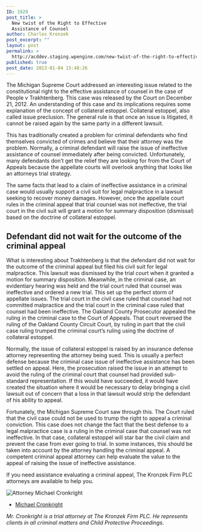 ```yaml
---
ID: 1929
post_title: >
  New twist of the Right to Effective
  Assistance of Counsel
author: Charles Kronzek
post_excerpt: ""
layout: post
permalink: >
  http://acddev.staging.wpengine.com/new-twist-of-the-right-to-effective-assistance-of-counsel.html
published: true
post_date: 2013-01-04 15:48:26
---
```

The Michigan Supreme Court addressed an interesting issue related to the constitutional right to the effective assistance of counsel in the case of People v Trakhtenberg.  This case was released by the Court on December 21, 2012.  An understanding of this case and its implications requires some explanation of the concept of collateral estoppel.  Collateral estoppel, also called issue preclusion.  The general rule is that once an issue is litigated, it cannot be raised again by the same party in a different lawsuit.

This has traditionally created a problem for criminal defendants who find themselves convicted of crimes and believe that their attorney was the problem.  Normally, a criminal defendant will raise the issue of ineffective assistance of counsel immediately after being convicted.  Unfortunately, many defendants don’t get the relief they are looking for from the Court of Appeals because the appellate courts will overlook anything that looks like an attorneys trial strategy.

The same facts that lead to a claim of ineffective assistance in a criminal case would usually support a civil suit for legal malpractice in a  lawsuit seeking to recover money damages.  However, once the appellate court rules in the criminal appeal that trial counsel was not ineffective, the trial court in the civil suit will grant a motion for summary disposition (dismissal) based on the doctrine of collateral estoppel.


<h2>Defendant did not wait for the outcome of the criminal appeal</h2>

What is interesting about Trakhtenberg is that the defendant did not wait for the outcome of the criminal appeal but filed his civil suit for legal malpractice.   This lawsuit was dismissed by the trial court when it granted a motion for summary disposition.   Meanwhile, in the criminal case, an evidentiary hearing was held and the trial court ruled that counsel was ineffective and ordered a new trial. This set up the perfect storm of appellate issues.  The trial court in the civil case ruled that counsel had not committed malpractice and the trial court in the criminal case ruled that counsel had been ineffective.  The Oakland County Prosecutor appealed the ruling in the criminal case to the Court of Appeals.  That court reversed the ruling of the Oakland County Circuit Court, by ruling in part that the civil case ruling trumped the criminal court’s ruling using the doctrine of collateral estoppel.

Normally, the issue of collateral estoppel is raised by an insurance defense attorney representing the attorney being sued.  This is usually a perfect defense because the criminal case issue of ineffective assistance has been settled on appeal.  Here, the prosecution raised the issue in an attempt to avoid the ruling of the criminal court that counsel had provided sub-standard representation.  If this would have succeeded, it would have created the situation where it would be necessary to delay bringing a civil lawsuit out of concern that a loss in that lawsuit would strip the defendant of his ability to appeal.

Fortunately, the Michigan Supreme Court saw through this.  The Court ruled that the civil case could not be used to trump the right to appeal a criminal conviction.  This case does not change the fact that the best defense to a legal malpractice case is a ruling in the criminal case that counsel was not ineffective.  In that case, collateral estoppel will star bar the civil claim and prevent the case from ever going to trial.  In some instances, this should be taken into account by the attorney handling the criminal appeal.  A competent criminal appeal attorney can help evaluate the value to the appeal of raising the issue of ineffective assistance.  

If you need assistance evaluating a criminal appeal, The Kronzek Firm PLC attorneys are available to help you.

<img src="http://acddev.staging.wpengine.com/images/Cronkright.png" alt="Attorney Michael Cronkright" />

- <a href="http://acddev.staging.wpengine.com/Trial-Attorneys.html#1">Michael Cronkright</a>

<em>Mr. Cronkright is a trial attorney at The Kronzek Firm PLC. He represents clients in all criminal matters and Child Protective Proceedings.</em>